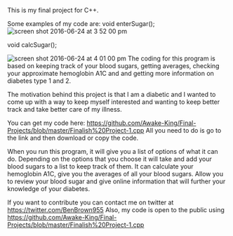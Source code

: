 This is my final project for C++.

Some examples of my code are:
void enterSugar();
![screen shot 2016-06-24 at 3 52 00 pm](https://cloud.githubusercontent.com/assets/17151731/16351672/a4c29972-3a24-11e6-9539-c84f999854b6.png)

void calcSugar();

![screen shot 2016-06-24 at 4 01 00 pm](https://cloud.githubusercontent.com/assets/17151731/16351722/fe318c3e-3a24-11e6-8348-3730da697bd8.png)
The coding for this program is based on keeping track of your blood sugars, getting averages,
checking your approximate hemoglobin A1C and and getting more information on diabetes type 1 and 2.

The motivation behind this project is that I am a diabetic and I wanted to come up with a way to keep
myself interested and wanting to keep better track and take better care of my illness.


You can get my code here: https://github.com/Awake-King/Final-Projects/blob/master/Finalish%20Project-1.cpp
All you need to do is go to the link and then download or copy the code.


When you run this program, it will give you a list of options of what it can do. Depending on the options that you choose
it will take and add your blood sugars to a list to keep track of them. It can calculate your hemoglobin A1C, give you the 
averages of all your blood sugars. Allow you to review your blood sugar and give online information that will further
your knowledge of your diabetes.

If you want to contribute you can contact me on twitter at https://twitter.com/BenBrown955
Also, my code is open to the public using https://github.com/Awake-King/Final-Projects/blob/master/Finalish%20Project-1.cpp
